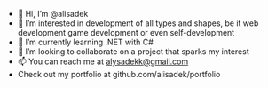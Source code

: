 - 👋 Hi, I’m @alisadek
- 👀 I’m interested in development of all types and shapes, be it web development game development or even self-development
- 🌱 I’m currently learning .NET with C# 
- 💞️ I’m looking to collaborate on a project that sparks my interest
- 📫 You can reach me at alysadekk@gmail.com
- Check out my portfolio at github.com/alisadek/portfolio
